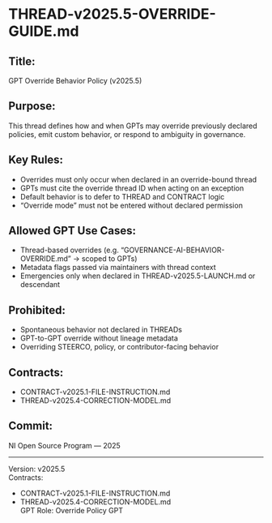 # THREAD-v2025.5-OVERRIDE-GUIDE.md

## Title:
GPT Override Behavior Policy (v2025.5)

## Purpose:
This thread defines how and when GPTs may override previously declared policies, emit custom behavior, or respond to ambiguity in governance.

## Key Rules:
- Overrides must only occur when declared in an override-bound thread
- GPTs must cite the override thread ID when acting on an exception
- Default behavior is to defer to THREAD and CONTRACT logic
- “Override mode” must not be entered without declared permission

## Allowed GPT Use Cases:
- Thread-based overrides (e.g. “GOVERNANCE-AI-BEHAVIOR-OVERRIDE.md” → scoped to GPTs)
- Metadata flags passed via maintainers with thread context
- Emergencies only when declared in THREAD-v2025.5-LAUNCH.md or descendant

## Prohibited:
- Spontaneous behavior not declared in THREADs
- GPT-to-GPT override without lineage metadata
- Overriding STEERCO, policy, or contributor-facing behavior

## Contracts:
- CONTRACT-v2025.1-FILE-INSTRUCTION.md
- THREAD-v2025.4-CORRECTION-MODEL.md

## Commit:
NI Open Source Program — 2025

---
Version: v2025.5  
Contracts:
- CONTRACT-v2025.1-FILE-INSTRUCTION.md  
- THREAD-v2025.4-CORRECTION-MODEL.md  
GPT Role: Override Policy GPT
